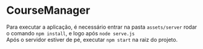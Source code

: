 # CourseManager

Para executar a aplicação, é necessário entrar na pasta `assets/server` rodar o comando `npm install`, e logo após `node serve.js` <br>
Após o servidor estiver de pé, executar `npm start` na raiz do projeto.
